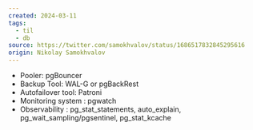 ```yaml
---
created: 2024-03-11
tags:
  - til
  - db
source: https://twitter.com/samokhvalov/status/1686517832845295616
origin: Nikolay Samokhvalov
---
```

- Pooler: pgBouncer
- Backup Tool: WAL-G or pgBackRest
- Autofailover tool: Patroni
- Monitoring system : pgwatch
- Observability : pg_stat_statements, auto_explain, pg_wait_sampling/pgsentinel, pg_stat_kcache